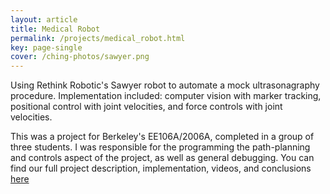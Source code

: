 ```yaml
---
layout: article
title: Medical Robot
permalink: /projects/medical_robot.html
key: page-single
cover: /ching-photos/sawyer.png
---
```


Using Rethink Robotic's Sawyer robot to automate a mock ultrasonagraphy procedure. Implementation included: computer vision with marker tracking, positional control with joint velocities, and force controls with joint velocities.

<!--more-->

This was a project for Berkeley's EE106A/2006A, completed in a group of three students. I was responsible for the programming the path-planning and controls aspect of the project, as well as general debugging. You can find our full project description, implementation, videos, and conclusions [here](https://sites.google.com/berkeley.edu/diagnosticrobot/introduction)
